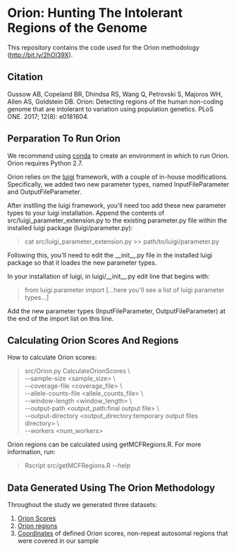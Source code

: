 # Orion: Hunting The Intolerant Regions of the Genome
This repository contains the code used for the Orion methodology (http://bit.ly/2hOI39X).

## Citation
Gussow AB, Copeland BR, Dhindsa RS, Wang Q, Petrovski S, Majoros WH, Allen AS, Goldstein DB. Orion: Detecting regions of the human non-coding genome that are intolerant to variation using population genetics. PLoS ONE. 2017; 12(8): e0181604.

## Perparation To Run Orion
We recommend using [conda](https://conda.io/docs/) to create an environment in which to run Orion. Orion requires Python 2.7.

Orion relies on the [luigi](https://github.com/spotify/luigi) framework, with a couple of in-house modifications. Specifically, we added two new 
parameter types, named InputFileParameter and OutputFileParameter.

After instlling the luigi framework, you'll need too add these new parameter types to your luigi installation. Append the contents of src/luigi\_parameter\_extension.py to the existing parameter.py file within the installed luigi package (luigi/parameter.py):

>cat src/luigi\_parameter\_extension.py >> path/to/luigi/parameter.py

Following this, you'll need to edit the \_\_init\_\_.py file in the installed luigi package so that it loades the new parameter types.

In your installation of luigi, in luigi/\_\_init\_\_.py edit line that begins with:
>from luigi.parameter import [...here you'll see a list of luigi parameter types...]

Add the new parameter types (InputFileParameter, OutputFileParameter) at the end of the import list on this line.

## Calculating Orion Scores And Regions
How to calculate Orion scores:  
>src/Orion.py CalculateOrionScores \  
> --sample-size \<sample_size\> \  
> --coverage-file \<coverage_file\> \  
>	--allele-counts-file \<allele_counts_file\> \  
>	--window-length \<window_length\> \  
>	--output-path \<output_path:final output file\> \  
>	--output-directory \<output_directory:temporary output files directory\> \  
>	--workers \<num_workers>

Orion regions can be calculated using getMCFRegions.R. For more information, run:
>Rscript src/getMCFRegions.R --help

## Data Generated Using The Orion Methodology
Throughout the study we generated three datasets:
1. [Orion Scores](https://doi.org/10.6084/m9.figshare.4541632.v1)
2. [Orion regions](https://doi.org/10.6084/m9.figshare.4536101.v1)
3. [Coordinates](https://doi.org/10.6084/m9.figshare.4536095.v1) of defined Orion scores, non-repeat autosomal regions that were covered in our sample
